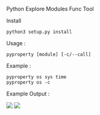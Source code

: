 Python Explore Modules Func Tool

Install

    python3 setup.py install


Usage   : 
 
    pyproperty [module] [-c/--call]

Example : 
    
    pyproperty os sys time
    pyproperty os -c


Example Output : 

<image src="https://github.com/raifpy/pyproperty/blob/master/up.png">
<image src="https://github.com/raifpy/pyproperty/blob/master/up2.png">
